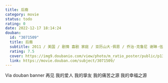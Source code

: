```yaml
---
title: 后裔
category: movie
status: todo
rating: 0
date: 2022-12-17 18:14:24
douban:
  id: "3071509"
  title: 后裔
  subtitle: 2011 / 美国 / 剧情 喜剧 家庭 / 亚历山大·佩恩 / 乔治·克鲁尼 谢琳·伍德蕾
  rating: 7.5
  cover: https://img9.doubanio.com/view/photo/m_ratio_poster/public/p1330001435.jpg
  link: https://movie.douban.com/subject/3071509/
---
```


Via douban banner 再见 我的爱人 我的挚友 我的痛苦之源 我的幸福之源